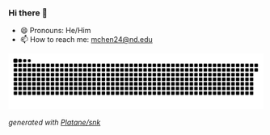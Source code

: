 ### Hi there 👋
- 😄 Pronouns: He/Him
- 📫 How to reach me: mchen24@nd.edu

<!--
**Casardo-Chen/Casardo-Chen** is a ✨ _special_ ✨ repository because its `README.md` (this file) appears on your GitHub profile.

Here are some ideas to get you started:

- 🔭 I’m currently working on ...
- 🌱 I’m currently learning ...
- 👯 I’m looking to collaborate on ...
- 🤔 I’m looking for help with ...
- 💬 Ask me about ...
- ⚡ Fun fact: ...
-->

<picture>
  <source media="(prefers-color-scheme: dark)" srcset="https://raw.githubusercontent.com/casardo-chen/casardo-chen/output/github-contribution-grid-snake-dark.svg">
  <source media="(prefers-color-scheme: light)" srcset="https://raw.githubusercontent.com/casardo-chen/casardo-chen/output/github-contribution-grid-snake.svg">
  <img alt="github contribution grid snake animation" src="https://raw.githubusercontent.com/casardo-chen/casardo-chen/output/github-contribution-grid-snake.svg">
</picture>

_generated with [Platane/snk](https://github.com/Platane/snk)_
